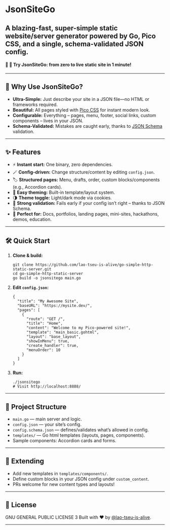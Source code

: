 # JsonSiteGo

A blazing-fast, super-simple static website/server generator 
powered by Go, Pico CSS, and a single, schema-validated JSON config.
---

#### 📣 🚀 Try **JsonSiteGo**: from zero to live static site in 1 minute!

---

## 🚀 Why Use JsonSiteGo?

- **Ultra-Simple:** Just describe your site in a JSON file—no HTML or frameworks required.
- **Beautiful:** All pages styled with [Pico CSS](https://picocss.com/) for instant modern look.
- **Configurable:** Everything – pages, menu, footer, social links, custom components – lives in your JSON.
- **Schema-Validated:** Mistakes are caught early, thanks to [JSON Schema](https://json-schema.org/) validation.

---

## ✨ Features

- ⚡ **Instant start:** One binary, zero dependencies.
- 🪄 **Config-driven:** Change structure/content by editing `config.json`.
- 🏷️ **Structured pages:** Menu, drafts, order, custom blocks/components (e.g., Accordion cards).
- 🧩 **Easy theming:** Built-in template/layout system.
- 🌗 **Theme toggle:** Light/dark mode via cookies.
- 🧪 **Strong validation:** Fails early if your config isn’t right – thanks to JSON Schema.
- 🚀 **Perfect for:** Docs, portfolios, landing pages, mini-sites, hackathons, demos, education.

---

## 🛠️ Quick Start

1. **Clone & build:**

    ```
    git clone https://github.com/lao-tseu-is-alive/go-simple-http-static-server.git
    cd go-simple-http-static-server
    go build -o jsonsitego main.go
    ```

2. **Edit `config.json`:**

    ```
    {
      "title": "My Awesome Site",
      "baseURL": "https://mysite.dev/",
      "pages": [
        {
          "route": "GET /",
          "title": "Home",
          "content": "Welcome to my Pico-powered site!",
          "template": "main_basic.gohtml",
          "layout": "base_layout",
          "showInMenu": true,
          "create_handler": true,
          "menuOrder": 10
        }
      ]
    }
    ```

3. **Run:**

    ```
    ./jsonsitego
    # Visit http://localhost:8888/
    ```

---

## 📁 Project Structure

- `main.go` — main server and logic.
- `config.json` — your site’s config.
- `config.schema.json` — defines/validates what’s allowed in config.
- `templates/` — Go html templates (layouts, pages, components).
- Sample components: Accordion cards and forms.

---

## 📝 Extending

- Add new templates in `templates/components/`.
- Define custom blocks in your JSON config under `custom_content`.
- PRs welcome for new content types and layouts!

---

## 🔐 License

GNU GENERAL PUBLIC LICENSE 3
Built with ❤️ by [@lao-tseu-is-alive](https://github.com/lao-tseu-is-alive).

---
